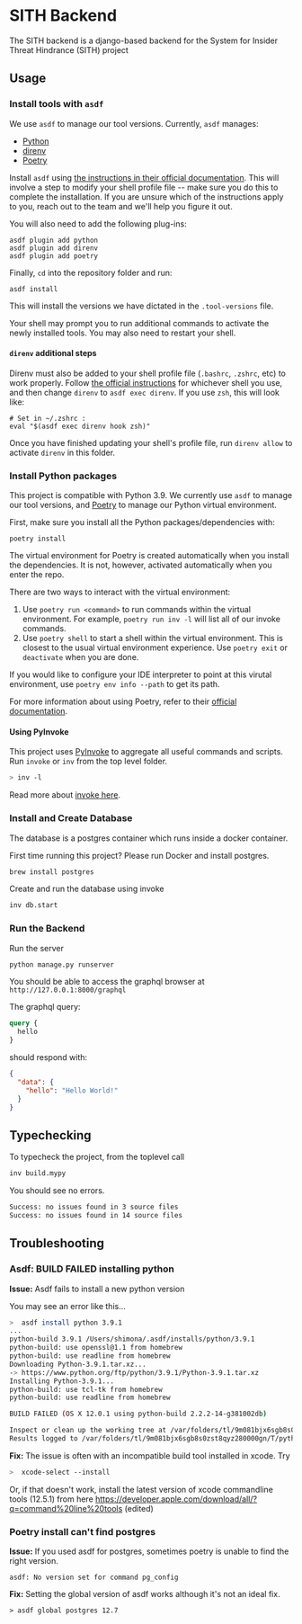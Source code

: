 # SITH Backend

The SITH backend is a django-based backend for the System for Insider Threat Hindrance (SITH) project

## Usage

### Install tools with `asdf`

We use `asdf` to manage our tool versions. Currently, `asdf` manages:

* [Python](https://github.com/danhper/asdf-python)
* [direnv](https://github.com/asdf-community/asdf-direnv)
* [Poetry](https://github.com/asdf-community/asdf-poetry)

Install `asdf` using [the instructions in their official documentation](https://asdf-vm.com/guide/getting-started.html#getting-started).
This will involve a step to modify your shell profile file -- make sure you do this to complete the installation.
If you are unsure which of the instructions apply to you, reach out to the team and we'll help you figure it out.

You will also need to add the following plug-ins:

```shell
asdf plugin add python
asdf plugin add direnv
asdf plugin add poetry
```

Finally, `cd` into the repository folder and run:

```shell
asdf install
```

This will install the versions we have dictated in the `.tool-versions` file.

Your shell may prompt you to run additional commands to activate the newly installed tools. You may also need to restart your shell.

#### `direnv` additional steps

Direnv must also be added to your shell profile file (`.bashrc`, `.zshrc`, etc) to work properly. Follow [the official instructions](https://github.com/direnv/direnv/blob/master/docs/hook.md)
for whichever shell you use, and then change `direnv` to `asdf exec direnv`. If you use `zsh`, this will look like:

```shell
# Set in ~/.zshrc :
eval "$(asdf exec direnv hook zsh)"
```

Once you have finished updating your shell's profile file, run `direnv allow` to activate `direnv` in this folder.

### Install Python packages

This project is compatible with Python 3.9. We currently use `asdf` to manage our tool versions, and [Poetry](https://python-poetry.org/)
to manage our Python virtual environment.

First, make sure you install all the Python packages/dependencies with:

```shell
poetry install
```

The virtual environment for Poetry is created automatically when you install the dependencies. It is not, however,
activated automatically when you enter the repo.

There are two ways to interact with the virtual environment:

1. Use `poetry run <command>` to run commands within the virtual environment. For example, `poetry run inv -l` will list
all of our invoke commands.
2. Use `poetry shell` to start a shell within the virtual environment. This is closest to the usual virtual environment
experience. Use `poetry exit` or `deactivate` when you are done.

If you would like to configure your IDE interpreter to point at this virutal environment, use `poetry env info --path`
to get its path.

For more information about using Poetry, refer to their [official documentation](https://python-poetry.org/).

#### Using PyInvoke

This project uses [PyInvoke](https://www.pyinvoke.org/) to aggregate all useful commands and scripts. Run `invoke` or `inv` from the top level folder.

```sh
> inv -l
````

Read more about [invoke here](https://truss-dds.atlassian.net/wiki/spaces/eng/pages/50790405/Invoke).

### Install and Create Database

The database is a postgres container which runs inside a docker container.

First time running this project? Please run Docker and install postgres.

```sh
brew install postgres
```

Create and run the database using invoke

```sh
inv db.start
```

### Run the Backend

Run the server

```sh
python manage.py runserver
```

You should be able to access the graphql browser at `http://127.0.0.1:8000/graphql`

The graphql query:

```graphql
query {
  hello
}
```

should respond with:

```json
{
  "data": {
    "hello": "Hello World!"
  }
}
```

## Typechecking

To typecheck the project, from the toplevel call

```sh
inv build.mypy
```

You should see no errors.

```sh
Success: no issues found in 3 source files
Success: no issues found in 14 source files
```

## Troubleshooting

### Asdf: BUILD FAILED installing python

**Issue:** Asdf fails to install a new python version

You may see an error like this...

```sh
>  asdf install python 3.9.1
...
python-build 3.9.1 /Users/shimona/.asdf/installs/python/3.9.1
python-build: use openssl@1.1 from homebrew
python-build: use readline from homebrew
Downloading Python-3.9.1.tar.xz...
-> https://www.python.org/ftp/python/3.9.1/Python-3.9.1.tar.xz
Installing Python-3.9.1...
python-build: use tcl-tk from homebrew
python-build: use readline from homebrew

BUILD FAILED (OS X 12.0.1 using python-build 2.2.2-14-g381002db)

Inspect or clean up the working tree at /var/folders/tl/9m081bjx6sgb8s0zst8qyz280000gn/T/python-build.20211221173254.4843
Results logged to /var/folders/tl/9m081bjx6sgb8s0zst8qyz280000gn/T/python-build.20211221173254.4843.log
```

**Fix:** The issue is often with an incompatible build tool installed in xcode.
Try

```sh
>  xcode-select --install
```

Or, if that doesn't work, install the latest version of xcode commandline tools (12.5.1) from here
<https://developer.apple.com/download/all/?q=command%20line%20tools> (edited)

### Poetry install can't find postgres

**Issue:** If you used asdf for postgres, sometimes poetry is unable to find the right version.

```text
asdf: No version set for command pg_config
```

**Fix:** Setting the global version of asdf works although it's not an ideal fix.

```text
> asdf global postgres 12.7
```
